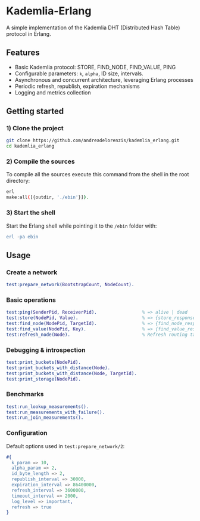# Kademlia-Erlang
A simple implementation of the Kademlia DHT (Distributed Hash Table) protocol in Erlang.
## Features
- Basic Kademlia protocol: STORE, FIND_NODE, FIND_VALUE, PING
- Configurable parameters: `k`, `alpha`, ID size, intervals.
- Asynchronous and concurrent architecture, leveraging Erlang processes
- Periodic refresh, republish, expiration mechanisms
- Logging and metrics collection
## Getting started
### 1) Clone the project
```bash
git clone https://github.com/andreadelorenzis/kademlia_erlang.git
cd kademlia_erlang
```
### 2) Compile the sources
To compile all the sources execute this command from the shell in the root directory:
```bash
erl
make:all([{outdir, './ebin'}]).
```
### 3) Start the shell
Start the Erlang shell while pointing it to the `/ebin` folder with:
```erlang
erl -pa ebin
```
## Usage
### Create a network
```erlang
test:prepare_network(BootstrapCount, NodeCount).
```
### Basic operations
```erlang
test:ping(SenderPid, ReceiverPid).                 % => alive | dead
test:store(NodePid, Value).                        % => {store_response, AckNodes}
test:find_node(NodePid, TargetId).                 % => {find_node_response, KClosest}
test:find_value(NodePid, Key).                     % => {find_value_response, Entry, Hops} | not_found
test:refresh_node(Node).                           % Refresh routing table
```
### Debugging & introspection
```erlang
test:print_buckets(NodePid).
test:print_buckets_with_distance(Node).
test:print_buckets_with_distance(Node, TargetId).
test:print_storage(NodePid).
```
### Benchmarks
```erlang
test:run_lookup_measurements().
test:run_measurements_with_failure().
test:run_join_measurements().
```
### Configuration
Default options used in `test:prepare_network/2`:
```erlang
#{
  k_param => 10,
  alpha_param => 2,
  id_byte_length => 2,
  republish_interval => 30000,
  expiration_interval => 86400000,
  refresh_interval => 3600000,
  timeout_interval => 2000,
  log_level => important,
  refresh => true
}
```
